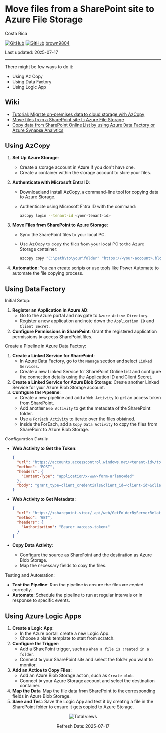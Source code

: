 # Move files from a SharePoint site to Azure File Storage

Costa Rica

[![GitHub](https://badgen.net/badge/icon/github?icon=github&label)](https://github.com)
[![GitHub](https://img.shields.io/badge/--181717?logo=github&logoColor=ffffff)](https://github.com/)
[brown9804](https://github.com/brown9804)

Last updated: 2025-07-17

----------

There might be few ways to do it:

- Using Az Copy
- Using Data Factory
- Using Logic App

## Wiki 

- [Tutorial: Migrate on-premises data to cloud storage with AzCopy](https://learn.microsoft.com/en-us/azure/storage/common/storage-use-azcopy-migrate-on-premises-data?tabs=windows)
- [Move files from a SharePoint site to Azure File Storage](https://learn.microsoft.com/en-us/answers/questions/1382373/move-files-from-a-sharepoint-site-to-azure-file-st)
- [Copy data from SharePoint Online List by using Azure Data Factory or Azure Synapse Analytics](https://learn.microsoft.com/en-us/azure/data-factory/connector-sharepoint-online-list?tabs=data-factory)
  
## Using AzCopy

1. **Set Up Azure Storage**:
   - Create a storage account in Azure if you don't have one.
   - Create a container within the storage account to store your files.
2. **Authenticate with Microsoft Entra ID**:
   - Download and install AzCopy, a command-line tool for copying data to Azure Storage.
   - Authenticate using Microsoft Entra ID with the command:

     ```bash
     azcopy login --tenant-id <your-tenant-id>
     ```

3. **Move Files from SharePoint to Azure Storage**:
   - Sync the SharePoint files to your local PC.
   - Use AzCopy to copy the files from your local PC to the Azure Storage container:

     ```bash
     azcopy copy "C:\path\to\your\folder" "https://<your-account>.blob.core.windows.net/<your-container>" --recursive
     ```

4. **Automation**: You can create scripts or use tools like Power Automate to automate the file copying process.

## Using Data Factory

Initial Setup:

1. **Register an Application in Azure AD**:
   - Go to the Azure portal and navigate to `Azure Active Directory`.
   - Register a new application and note down the `Application ID` and `Client Secret`.
2. **Configure Permissions in SharePoint**: Grant the registered application permissions to access SharePoint files.

Create a Pipeline in Azure Data Factory: 

1. **Create a Linked Service for SharePoint**:
   - In Azure Data Factory, go to the `Manage` section and select `Linked Services`.
   - Create a new Linked Service for SharePoint Online List and configure the connection details using the Application ID and Client Secret.
2. **Create a Linked Service for Azure Blob Storage**: Create another Linked Service for your Azure Blob Storage account.
3. **Configure the Pipeline**:
   - Create a new pipeline and add a `Web Activity` to get an access token from SharePoint.
   - Add another `Web Activity` to get the metadata of the SharePoint folder.
   - Use a `ForEach Activity` to iterate over the files obtained.
   - Inside the ForEach, add a `Copy Data Activity` to copy the files from SharePoint to Azure Blob Storage.

Configuration Details

- **Web Activity to Get the Token**:

  ```json
  {
    "url": "https://accounts.accesscontrol.windows.net/<tenant-id>/tokens/OAuth/2",
    "method": "POST",
    "headers": {
      "Content-Type": "application/x-www-form-urlencoded"
    },
    "body": "grant_type=client_credentials&client_id=<client-id>&client_secret=<client-secret>&resource=https://<sharepoint-site>"
  }
  ```

- **Web Activity to Get Metadata**:

  ```json
  {
    "url": "https://<sharepoint-site>/_api/web/GetFolderByServerRelativeUrl('<folder-path>')/Files",
    "method": "GET",
    "headers": {
      "Authorization": "Bearer <access-token>"
    }
  }
  ```

- **Copy Data Activity**:
  - Configure the source as SharePoint and the destination as Azure Blob Storage.
  - Map the necessary fields to copy the files.

Testing and Automation:
- **Test the Pipeline**: Run the pipeline to ensure the files are copied correctly.
- **Automate**: Schedule the pipeline to run at regular intervals or in response to specific events.




## Using Azure Logic Apps

1. **Create a Logic App**:
   - In the Azure portal, create a new Logic App.
   - Choose a blank template to start from scratch.
2. **Configure the Trigger**:
   - Add a SharePoint trigger, such as `When a file is created in a folder`.
   - Connect to your SharePoint site and select the folder you want to monitor.
3. **Add an Action to Copy Files**:
   - Add an Azure Blob Storage action, such as `Create blob`.
   - Connect to your Azure Storage account and select the destination container.
4. **Map the Data**: Map the file data from SharePoint to the corresponding fields in Azure Blob Storage.
5. **Save and Test**: Save the Logic App and test it by creating a file in the SharePoint folder to ensure it gets copied to Azure Storage.

<!-- START BADGE -->
<div align="center">
  <img src="https://img.shields.io/badge/Total%20views-9-limegreen" alt="Total views">
  <p>Refresh Date: 2025-07-17</p>
</div>
<!-- END BADGE -->
